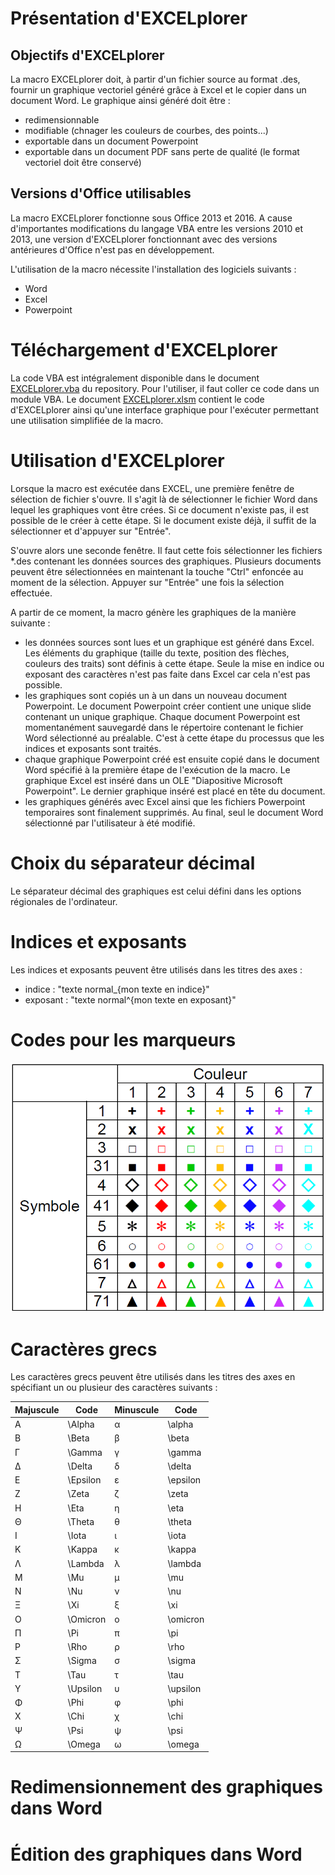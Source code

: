 # Présentation d'EXCELplorer

## Objectifs d'EXCELplorer

La macro EXCELplorer doit, à partir d'un fichier source au format .des, fournir un graphique vectoriel généré grâce à Excel et le copier dans un document Word. Le graphique ainsi généré doit être : 
* redimensionnable
* modifiable (chnager les couleurs de courbes, des points...)
* exportable dans un document Powerpoint
* exportable dans un document PDF sans perte de qualité (le format vectoriel doit être conservé)

## Versions d'Office utilisables

La macro EXCELplorer fonctionne sous Office 2013 et 2016. A cause d'importantes modifications du langage VBA entre les versions 2010 et 2013, une version d'EXCELplorer fonctionnant avec des versions antérieures d'Office n'est pas en développement.

L'utilisation de la macro nécessite l'installation des logiciels suivants : 
* Word
* Excel
* Powerpoint

# Téléchargement d'EXCELplorer

La code VBA est intégralement disponible dans le document [EXCELplorer.vba](https://github.com/Yolegu/EXCELplorer/blob/master/EXCELplorer.vba) du repository. Pour l'utiliser, il faut coller ce code dans un module VBA. Le document [EXCELplorer.xlsm](https://github.com/Yolegu/EXCELplorer/blob/master/EXCELplorer_v0.2.1.xlsm) contient le code d'EXCELplorer ainsi qu'une interface graphique pour l'exécuter permettant une utilisation simplifiée de la macro.

# Utilisation d'EXCELplorer

Lorsque la macro est exécutée dans EXCEL, une première fenêtre de sélection de fichier s'ouvre. Il s'agit là de sélectionner le fichier Word dans lequel les graphiques vont être crées. Si ce document n'existe pas, il est possible de le créer à cette étape. Si le document existe déjà, il suffit de la sélectionner et d'appuyer sur "Entrée".

S'ouvre alors une seconde fenêtre. Il faut cette fois sélectionner les fichiers *.des contenant les données sources des graphiques. Plusieurs documents peuvent être sélectionnées en maintenant la touche "Ctrl" enfoncée au moment de la sélection. Appuyer sur "Entrée" une fois la sélection effectuée.

A partir de ce moment, la macro génère les graphiques de la manière suivante : 
* les données sources sont lues et un graphique est généré dans Excel. Les éléments du graphique (taille du texte, position des flèches, couleurs des traits) sont définis à cette étape. Seule la mise en indice ou exposant des caractères n'est pas faite dans Excel car cela n'est pas possible.
* les graphiques sont copiés un à un dans un nouveau document Powerpoint. Le document Powerpoint créer contient une unique slide contenant un unique graphique. Chaque document Powerpoint est momentanément sauvegardé dans le répertoire contenant le fichier Word sélectionné au préalable. C'est à cette étape du processus que les indices et exposants sont traités.
* chaque graphique Powerpoint créé est ensuite copié dans le document Word spécifié à la première étape de l'exécution de la macro. Le graphique Excel est inséré dans un OLE "Diapositive Microsoft Powerpoint". Le dernier graphique inséré est placé en tête du document.
* les graphiques générés avec Excel ainsi que les fichiers Powerpoint temporaires sont finalement supprimés. Au final, seul le document Word sélectionné par l'utilisateur à été modifié.

# Choix du séparateur décimal

Le séparateur décimal des graphiques est celui défini dans les options régionales de l'ordinateur.

# Indices et exposants

Les indices et exposants peuvent être utilisés dans les titres des axes :
* indice : "texte normal_{mon texte en indice}"
* exposant : "texte normal^{mon texte en exposant}"

# Codes pour les marqueurs

![alt text](https://github.com/Yolegu/EXCELplorer/blob/master/img/couleurs_marqueurs.png?raw=true)
   
# Caractères grecs

Les caractères grecs peuvent être utilisés dans les titres des axes en spécifiant un ou plusieur des caractères suivants : 

| Majuscule | Code | Minuscule | Code |
| ----------| -----| ----------| -----|
| Α	| \Alpha	| α	| \alpha| 
| Β	| \Beta		| β	| \beta| 
| Γ	| \Gamma		| γ	| \gamma| 
| Δ	| \Delta	| 	δ	| \delta| 
| Ε	| \Epsilon| 		ε| 	\epsilon| 
| Ζ	| \Zeta		| ζ	| \zeta| 
| Η	| \Eta	| 	η	| \eta| 
| Θ	| \Theta		| θ	| \theta| 
| Ι	| \Iota		| ι	| \iota| 
| Κ	| \Kappa		| κ	| \kappa| 
| Λ	| \Lambda		| λ	| \lambda
| Μ	| \Mu		| μ	| \mu| 
| Ν	| \Nu		| ν	| \nu| 
| Ξ	| \Xi		| ξ	| \xi| 
| Ο	| \Omicron		| ο	| \omicron| 
| Π	| \Pi		| π	| \pi| 
| Ρ	| \Rho		| ρ	| \rho| 
| Σ	| \Sigma		| σ	| \sigma| 
| Τ	| \Tau		| τ	| \tau| 
| Υ	| \Upsilon		| υ	| \upsilon| 
| Φ	| \Phi		| φ	| \phi| 
| Χ	| \Chi		| χ	| \chi| 
| Ψ	| \Psi		| ψ	| \psi| 
| Ω	| \Omega		| ω	| \omega| 

# Redimensionnement des graphiques dans Word

# Édition des graphiques dans Word
